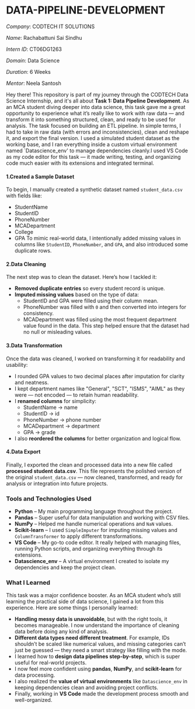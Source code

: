 # DATA-PIPELINE-DEVELOPMENT

*Company*: CODTECH IT SOLUTIONS

*Name*:  Rachabattuni Sai Sindhu

*Intern ID*: CT06DG1263

*Domain*: Data Science

*Duration*: 6 Weeks

*Mentor*: Neela Santosh

Hey there! This repository is part of my journey through the CODTECH Data Science Internship, and it's all about **Task 1: Data Pipeline Development**. As an MCA student diving deeper into data science, this task gave me a great opportunity to experience what it’s really like to work with raw data — and transform it into something structured, clean, and ready to be used for analysis. The task focused on building an ETL pipeline. In simple terms, I had to take in raw data (with errors and inconsistencies), clean and reshape it, and export the final version. I used a simulated student dataset as the working base, and I ran everything inside a custom virtual environment named `Datascience_env' to manage dependencies cleanly.I used VS Code as my code editor for this task — it made writing, testing, and organizing code much easier with its extensions and integrated terminal.

#### 1.Created a Sample Dataset
To begin, I manually created a synthetic dataset named `student_data.csv` with fields like:
* StudentName
* StudentID
* PhoneNumber
* MCADepartment
* College
* GPA
To mimic real-world data, I intentionally added missing values in columns like `StudentID`, `PhoneNumber`, and `GPA`, and also introduced some duplicate rows.

#### 2.Data Cleaning
The next step was to clean the dataset. Here’s how I tackled it:

* **Removed duplicate entries** so every student record is unique.
* **Imputed missing values** based on the type of data:
  * StudentID and GPA were filled using their column mean.
  * PhoneNumber was filled with `0` and then converted into integers for consistency.
  * MCADepartment was filled using the most frequent department value found in the data.
This step helped ensure that the dataset had no null or misleading values.

#### 3.Data Transformation
Once the data was cleaned, I worked on transforming it for readability and usability:
* I rounded GPA values to two decimal places after imputation for clarity and neatness.
* I kept department names like "General", "SCT", "ISMS", "AIML" as they were — not encoded — to retain human readability.
* I **renamed columns** for simplicity:
  * StudentName → name
  * StudentID → id
  * PhoneNumber → phone number
  * MCADepartment → department
  * GPA → grade
* I also **reordered the columns** for better organization and logical flow.

#### 4️.Data Export
Finally, I exported the clean and processed data into a new file called **processed student data.csv**. This file represents the polished version of the original `student_data.csv` — now cleaned, transformed, and ready for analysis or integration into future projects.

### Tools and Technologies Used
* **Python** – My main programming language throughout the project.
* **Pandas** – Super useful for data manipulation and working with CSV files.
* **NumPy** – Helped me handle numerical operations and `NaN` values.
* **Scikit-learn** – I used `SimpleImputer` for imputing missing values and `ColumnTransformer` to apply different transformations.
* **VS Code** – My go-to code editor. It really helped with managing files, running Python scripts, and organizing everything through its extensions.
* **Datascience\_env** – A virtual environment I created to isolate my dependencies and keep the project clean.

### What I Learned
This task was a major confidence booster. As an MCA student who’s still learning the practical side of data science, I gained a lot from this experience. Here are some things I personally learned:
* **Handling messy data is unavoidable**, but with the right tools, it becomes manageable. I now understand the importance of cleaning data before doing any kind of analysis.
* **Different data types need different treatment**. For example, IDs shouldn’t be scaled like numerical values, and missing categories can’t just be guessed — they need a smart strategy like filling with the mode.
* I learned how to **design data pipelines step-by-step**, which is super useful for real-world projects.
* I now feel more confident using **pandas**, **NumPy**, and **scikit-learn** for data processing.
* I also realized the **value of virtual environments** like `Datascience_env` in keeping dependencies clean and avoiding project conflicts.
* Finally, working in **VS Code** made the development process smooth and well-organized.
